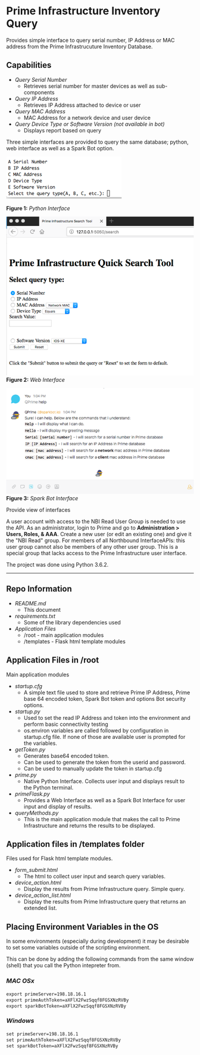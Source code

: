 
# Prime Infrastructure Inventory Query 


Provides simple interface to query serial number, IP Address or MAC address from the Prime Infrastrucuture Inventory Database.


## Capabilities
* *Query Serial Number*
	* Retrieves serial number for master devices as well as sub-components
* *Query IP Address*
	* Retrieves IP Address attached to device or user
* *Query MAC Address*
	* MAC Address for a network device and user device
* *Query Device Type or Software Version (not available in bot)*
	* Displays report based on query



Three simple interfaces are provided to query the same database; python, web interface as well as a Spark Bot option.

![Python](./images/python.png)

**Figure 1:** *Python Interface*



![Web](./images/web.png)
**Figure 2:** *Web Interface*


![Bot](./images/bot.png)
**Figure 3:** *Spark Bot Interface*


Provide view of interfaces

A user account with access to the NBI Read User Group is needed to use the API. 
As an administrator, login to Prime and go to **Administration > Users, Roles, & AAA**. 
Create a new user (or edit an existing one) and give it the "NBI Read" group. 
For members of all Northbound InterfaceAPIs: this user group cannot also be members of any other user group. 
This is a special group that lacks access to the Prime Infrastructure user interface.

The project was done using Python 3.6.2.

 
--- 

## Repo Information
* *README.md*
	* This document
* *requirements.txt*
	* Some of the library dependencies used
* *Application Files*
	* /root - main application modules
	* /templates - Flask html template modules


## Application Files in /root
Main application modules

* *startup.cfg*
	* A simple text file used to store and retrieve Prime IP Address, Prime base 64 encoded token, Spark Bot token and options Bot security options.
* *startup.py*
	* Used to set the read IP Address and token into the environment and perform basic connectivity testing
	* os.environ variables are called followed by configuration in startup.cfg file. If none of those are available user is prompted for the variables.
* *getToken.py*
	* Generates base64 encoded token.
	* Can be used to generate the token from the userid and password.
	* Can be used to manually update the token in startup.cfg
* *prime.py*
	* Native Python Interface. Collects user input and displays result to the Python terminal.
* *primeFlask.py*
	* Provides a Web Interface as well as a Spark Bot Interface for user input and display of results.
* *queryMethods.py*
	* This is the main application module that makes the call to Prime Infrastructure and returns the results to be displayed.

## Application files in /templates folder
Files used for Flask html template modules.

* *form_submit.html*
	* The html to collect user input and search query variables.
* *device_action.html*
	* Display the results from Prime Infrastructure query. Simple query.
* *device_action_list.html*
	* Display the results from Prime Infrastructure query that returns an extended list.


## Placing Environment Variables in the OS
In some environments (especially during development) it may be desirable to set some variables outside of the scripting environment.

This can be done by adding the following commands from the same window (shell) that you call the Python intepreter from.

### ***MAC OSx***
```
export primeServer=198.18.16.1
export primeAuthToken=aXFlX2FwzSqqf8FGSXNzRVBy
export sparkBotToken=aXFlX2FwzSqqf8FGSXNzRVBy
```

### ***Windows***
```
set primeServer=198.18.16.1
set primeAuthToken=aXFlX2FwzSqqf8FGSXNzRVBy
set sparkBotToken=aXFlX2FwzSqqf8FGSXNzRVBy
```




	
 